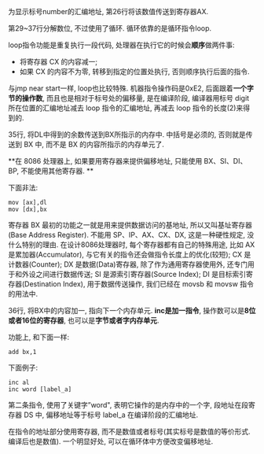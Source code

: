 为显示标号number的汇编地址, 第26行将该数值传送到寄存器AX. 

第29~37行分解数位, 不过使用了循环. 循环依靠的是循环指令loop. 

loop指令功能是重复执行一段代码, 处理器在执行它的时候会**顺序**做两件事: 

- 将寄存器 CX 的内容减一; 
- 如果 CX 的内容不为零, 转移到指定的位置处执行, 否则顺序执行后面的指令. 

与jmp near start一样, loop也比较特殊. 机器指令操作码是0xE2, 后面跟着**一个字节的操作数**, 而且也是相对于标号处的偏移量, 是在编译阶段, 编译器用标号 digit 所在位置的汇编地址减去 loop 指令的汇编地址, 再减去 loop 指令的长度(2)来得到的. 

35行, 将DL中得到的余数传送到BX所指示的内存中. 中括号是必须的, 否则就是传送到 BX 中, 而不是 BX 的内容所指示的内存单元了. 

**在 8086 处理器上, 如果要用寄存器来提供偏移地址, 只能使用 BX、SI、DI、BP, 不能使用其他寄存器. **

下面非法: 

```
mov [ax],dl
mov [dx],bx
```

寄存器 BX 最初的功能之一就是用来提供数据访问的基地址, 所以又叫基址寄存器(Base Address Register). 不能用 SP、IP、AX、CX、DX, 这是一种硬性规定, 没什么特别的理由. 在设计8086处理器时, 每个寄存器都有自己的特殊用途, 比如 AX 是累加器(Accumulator), 与它有关的指令还会做指令长度上的优化(较短); CX 是计数器(Counter); DX 是数据(Data)寄存器, 除了作为通用寄存器使用外, 还专门用于和外设之间进行数据传送; SI 是源索引寄存器(Source Index); DI 是目标索引寄存器(Destination Index), 用于数据传送操作, 我们已经在 movsb 和 movsw 指令的用法中. 

36行, 将BX中的内容加一, 指向下一个内存单元. **inc是加一指令**, 操作数可以是**8位或者16位的寄存器**, 也可以是**字节或者字内存单元**. 

功能上, 和下面一样: 

```
add bx,1
```

下面例子: 

```
inc al
inc word [label_a]
```

第二条指令, 使用了关键字”word", 表明它操作的是内存中的一个字, 段地址在段寄存器 DS 中, 偏移地址等于标号 label_a 在编译阶段的汇编地址. 

在指令的地址部分使用寄存器, 而不是数值或者标号(其实标号是数值的等价形式. 编译后也是数值). 一个明显好处, 可以在循环体中方便改变偏移地址. 
